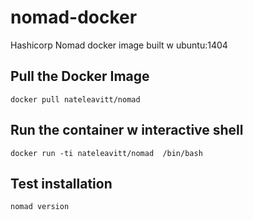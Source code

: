 # nomad-docker
Hashicorp Nomad docker image built w ubuntu:1404

## Pull the Docker Image
`docker pull nateleavitt/nomad`

## Run the container w interactive shell
`docker run -ti nateleavitt/nomad  /bin/bash`

## Test installation
`nomad version`

